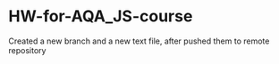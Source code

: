 # HW-for-AQA_JS-course
Created a new branch and a new text file, after pushed them to remote repository
